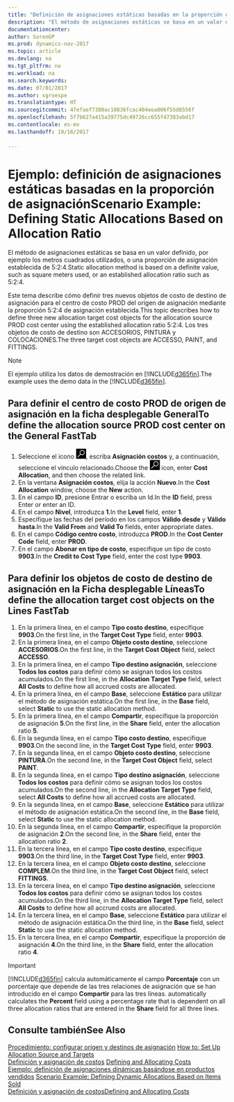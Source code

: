 ```yaml
---
title: "Definición de asignaciones estáticas basadas en la proporción de asignación"
description: "El método de asignaciones estáticas se basa en un valor definido, por ejemplo los metros cuadrados utilizados, o una proporción de asignación establecida de 5:2:4."
documentationcenter: 
author: SorenGP
ms.prod: dynamics-nav-2017
ms.topic: article
ms.devlang: na
ms.tgt_pltfrm: na
ms.workload: na
ms.search.keywords: 
ms.date: 07/01/2017
ms.author: sgroespe
ms.translationtype: HT
ms.sourcegitcommit: 4fefaef7380ac10836fcac404eea006f55d8556f
ms.openlocfilehash: 5f7b627a415a39775dc49726cc655f47383abd17
ms.contentlocale: es-mx
ms.lasthandoff: 10/16/2017

---
```

# <a name="scenario-example-defining-static-allocations-based-on-allocation-ratio"></a><span data-ttu-id="61735-103">Ejemplo: definición de asignaciones estáticas basadas en la proporción de asignación</span><span class="sxs-lookup"><span data-stu-id="61735-103">Scenario Example: Defining Static Allocations Based on Allocation Ratio</span></span>
<span data-ttu-id="61735-104">El método de asignaciones estáticas se basa en un valor definido, por ejemplo los metros cuadrados utilizados, o una proporción de asignación establecida de 5:2:4.</span><span class="sxs-lookup"><span data-stu-id="61735-104">Static allocation method is based on a definite value, such as square meters used, or an established allocation ratio such as 5:2:4.</span></span>  

<span data-ttu-id="61735-105">Este tema describe cómo definir tres nuevos objetos de costo de destino de asignación para el centro de costo PROD del origen de asignación mediante la proporción 5:2:4 de asignación establecida.</span><span class="sxs-lookup"><span data-stu-id="61735-105">This topic describes how to define three new allocation target cost objects for the allocation source PROD cost center using the established allocation ratio 5:2:4.</span></span> <span data-ttu-id="61735-106">Los tres objetos de costo de destino son ACCESORIOS, PINTURA y COLOCACIONES.</span><span class="sxs-lookup"><span data-stu-id="61735-106">The three target cost objects are ACCESSO, PAINT, and FITTINGS.</span></span>  

> [!NOTE]  
>  <span data-ttu-id="61735-107">El ejemplo utiliza los datos de demostración en [!INCLUDE[d365fin](includes/d365fin_md.md)].</span><span class="sxs-lookup"><span data-stu-id="61735-107">The example uses the demo data in the [!INCLUDE[d365fin](includes/d365fin_md.md)].</span></span>  

## <a name="to-define-the-allocation-source-prod-cost-center-on-the-general-fasttab"></a><span data-ttu-id="61735-108">Para definir el centro de costo PROD de origen de asignación en la ficha desplegable General</span><span class="sxs-lookup"><span data-stu-id="61735-108">To define the allocation source PROD cost center on the General FastTab</span></span>  

1.  <span data-ttu-id="61735-109">Seleccione el icono ![Buscar página o informe](media/ui-search/search_small.png "icono Buscar página o informe"), escriba **Asignación costos** y, a continuación, seleccione el vínculo relacionado.</span><span class="sxs-lookup"><span data-stu-id="61735-109">Choose the ![Search for Page or Report](media/ui-search/search_small.png "Search for Page or Report icon") icon, enter **Cost Allocation**, and then choose the related link.</span></span>  
2.  <span data-ttu-id="61735-110">En la ventana **Asignación costos**, elija la acción **Nuevo**.</span><span class="sxs-lookup"><span data-stu-id="61735-110">In the **Cost Allocation** window, choose the **New** action.</span></span>  
3.  <span data-ttu-id="61735-111">En el campo **ID**, presione Entrar o escriba un Id.</span><span class="sxs-lookup"><span data-stu-id="61735-111">In the **ID** field, press Enter or enter an ID.</span></span>  
4.  <span data-ttu-id="61735-112">En el campo **Nivel**, introduzca **1**.</span><span class="sxs-lookup"><span data-stu-id="61735-112">In the **Level** field, enter **1**.</span></span>  
5.  <span data-ttu-id="61735-113">Especifique las fechas del período en los campos **Válido desde** y **Válido hasta**.</span><span class="sxs-lookup"><span data-stu-id="61735-113">In the **Valid From** and **Valid To** fields, enter appropriate dates.</span></span>  
6.  <span data-ttu-id="61735-114">En el campo **Código centro costo**, introduzca **PROD**.</span><span class="sxs-lookup"><span data-stu-id="61735-114">In the **Cost Center Code** field, enter **PROD**.</span></span>  
7.  <span data-ttu-id="61735-115">En el campo **Abonar en tipo de costo**, especifique un tipo de costo **9903**.</span><span class="sxs-lookup"><span data-stu-id="61735-115">In the **Credit to Cost Type** field, enter the cost type **9903**.</span></span>  

## <a name="to-define-the-allocation-target-cost-objects-on-the-lines-fasttab"></a><span data-ttu-id="61735-116">Para definir los objetos de costo de destino de asignación en la Ficha desplegable Líneas</span><span class="sxs-lookup"><span data-stu-id="61735-116">To define the allocation target cost objects on the Lines FastTab</span></span>  

1.  <span data-ttu-id="61735-117">En la primera línea, en el campo **Tipo costo destino**, especifique **9903**.</span><span class="sxs-lookup"><span data-stu-id="61735-117">On the first line, in the **Target Cost Type** field, enter **9903**.</span></span>  
2.  <span data-ttu-id="61735-118">En la primera línea, en el campo **Objeto costo destino**, seleccione **ACCESORIOS**.</span><span class="sxs-lookup"><span data-stu-id="61735-118">On the first line, in the **Target Cost Object** field, select **ACCESSO**.</span></span>  
3.  <span data-ttu-id="61735-119">En la primera línea, en el campo **Tipo destino asignación**, seleccione **Todos los costos** para definir cómo se asignan todos los costos acumulados.</span><span class="sxs-lookup"><span data-stu-id="61735-119">On the first line, in the **Allocation Target Type** field, select **All Costs** to define how all accrued costs are allocated.</span></span>  
4.  <span data-ttu-id="61735-120">En la primera línea, en el campo **Base**, seleccione **Estático** para utilizar el método de asignación estática.</span><span class="sxs-lookup"><span data-stu-id="61735-120">On the first line, in the **Base** field, select **Static** to use the static allocation method.</span></span>  
5.  <span data-ttu-id="61735-121">En la primera línea, en el campo **Compartir**, especifique la proporción de asignación **5**.</span><span class="sxs-lookup"><span data-stu-id="61735-121">On the first line, in the **Share** field, enter the allocation ratio **5**.</span></span>  
6.  <span data-ttu-id="61735-122">En la segunda línea, en el campo **Tipo costo destino**, especifique **9903**.</span><span class="sxs-lookup"><span data-stu-id="61735-122">On the second line, in the **Target Cost Type** field, enter **9903**.</span></span>  
7.  <span data-ttu-id="61735-123">En la segunda línea, en el campo **Objeto costo destino**, seleccione **PINTURA**.</span><span class="sxs-lookup"><span data-stu-id="61735-123">On the second line, in the **Target Cost Object** field, select **PAINT**.</span></span>  
8.  <span data-ttu-id="61735-124">En la segunda línea, en el campo **Tipo destino asignación**, seleccione **Todos los costos** para definir cómo se asignan todos los costos acumulados.</span><span class="sxs-lookup"><span data-stu-id="61735-124">On the second line, in the **Allocation Target Type** field, select **All Costs** to define how all accrued costs are allocated.</span></span>  
9. <span data-ttu-id="61735-125">En la segunda línea, en el campo **Base**, seleccione **Estático** para utilizar el método de asignación estática.</span><span class="sxs-lookup"><span data-stu-id="61735-125">On the second line, in the **Base** field, select **Static** to use the static allocation method.</span></span>  
10. <span data-ttu-id="61735-126">En la segunda línea, en el campo **Compartir**, especifique la proporción de asignación **2**.</span><span class="sxs-lookup"><span data-stu-id="61735-126">On the second line, in the **Share** field, enter the allocation ratio **2**.</span></span>  
11. <span data-ttu-id="61735-127">En la tercera línea, en el campo **Tipo costo destino**, especifique **9903**.</span><span class="sxs-lookup"><span data-stu-id="61735-127">On the third line, in the **Target Cost Type** field, enter **9903**.</span></span>  
12. <span data-ttu-id="61735-128">En la tercera línea, en el campo **Objeto costo destino**, seleccione **COMPLEM**.</span><span class="sxs-lookup"><span data-stu-id="61735-128">On the third line, in the **Target Cost Object** field, select **FITTINGS**.</span></span>  
13. <span data-ttu-id="61735-129">En la tercera línea, en el campo **Tipo destino asignación**, seleccione **Todos los costos** para definir cómo se asignan todos los costos acumulados.</span><span class="sxs-lookup"><span data-stu-id="61735-129">On the third line, in the **Allocation Target Type** field, select **All Costs** to define how all accrued costs are allocated.</span></span>  
14. <span data-ttu-id="61735-130">En la tercera línea, en el campo **Base**, seleccione **Estático** para utilizar el método de asignación estática.</span><span class="sxs-lookup"><span data-stu-id="61735-130">On the third line, in the **Base** field, select **Static** to use the static allocation method.</span></span>  
15. <span data-ttu-id="61735-131">En la tercera línea, en el campo **Compartir**, especifique la proporción de asignación **4**.</span><span class="sxs-lookup"><span data-stu-id="61735-131">On the third line, in the **Share** field, enter the allocation ratio **4**.</span></span>  

> [!IMPORTANT]  
>  [!INCLUDE[d365fin](includes/d365fin_md.md)]<span data-ttu-id="61735-132"> calcula automáticamente el campo **Porcentaje** con un porcentaje que depende de las tres relaciones de asignación que se han introducido en el campo **Compartir** para las tres líneas.</span><span class="sxs-lookup"><span data-stu-id="61735-132"> automatically calculates the **Percent** field using a percentage rate that is dependent on all three allocation ratios that are entered in the **Share** field for all three lines.</span></span>  

## <a name="see-also"></a><span data-ttu-id="61735-133">Consulte también</span><span class="sxs-lookup"><span data-stu-id="61735-133">See Also</span></span>  
<span data-ttu-id="61735-134">[Procedimiento: configurar origen y destinos de asignación](finance-how-to-set-up-allocation-source-and-targets.md) </span><span class="sxs-lookup"><span data-stu-id="61735-134">[How to: Set Up Allocation Source and Targets](finance-how-to-set-up-allocation-source-and-targets.md) </span></span>  
<span data-ttu-id="61735-135">[Definición y asignación de costos](finance-define-and-allocate-costs.md) </span><span class="sxs-lookup"><span data-stu-id="61735-135">[Defining and Allocating Costs](finance-define-and-allocate-costs.md) </span></span>  
<span data-ttu-id="61735-136">[Ejemplo: definición de asignaciones dinámicas basándose en productos vendidos](finance-scenario-example-defining-dynamic-allocations-based-on-items-sold.md) </span><span class="sxs-lookup"><span data-stu-id="61735-136">[Scenario Example: Defining Dynamic Allocations Based on Items Sold](finance-scenario-example-defining-dynamic-allocations-based-on-items-sold.md) </span></span>  
[<span data-ttu-id="61735-137">Definición y asignación de costos</span><span class="sxs-lookup"><span data-stu-id="61735-137">Defining and Allocating Costs</span></span>](finance-define-and-allocate-costs.md)

